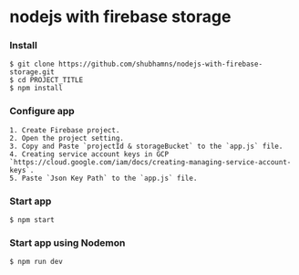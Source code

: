 # nodejs with firebase storage

### Install

    $ git clone https://github.com/shubhamns/nodejs-with-firebase-storage.git
    $ cd PROJECT_TITLE
    $ npm install

### Configure app

    1. Create Firebase project.
    2. Open the project setting.
    3. Copy and Paste `projectId & storageBucket` to the `app.js` file.
    4. Creating service account keys in GCP `https://cloud.google.com/iam/docs/creating-managing-service-account-keys`.
    5. Paste `Json Key Path` to the `app.js` file.

### Start app

    $ npm start

### Start app using Nodemon

    $ npm run dev
